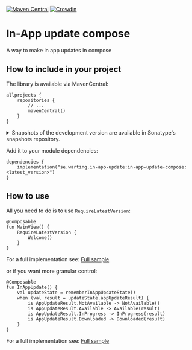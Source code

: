 [![Maven Central](https://maven-badges.herokuapp.com/maven-central/se.warting.in-app-update/in-app-update-compose/badge.png)](https://maven-badges.herokuapp.com/maven-central/se.warting.in-app-update/in-app-update-compose)
[![Crowdin](https://badges.crowdin.net/in-app-update-compose/localized.svg)](https://crowdin.com/project/in-app-update-compose)

# In-App update compose

A way to make in app updates in compose

## How to include in your project

The library is available via MavenCentral:

```
allprojects {
    repositories {
        // ...
        mavenCentral()
    }
}
```


<details>
<summary>Snapshots of the development version are available in Sonatype's snapshots repository.</summary>
<p>

[![Sonatype Nexus (Snapshots)](https://img.shields.io/nexus/s/se.warting.in-app-update/in-app-update-compose?server=https%3A%2F%2Foss.sonatype.org)](https://oss.sonatype.org/content/repositories/snapshots/se/warting/in-app-update/in-app-update-compose/)

```groovy
allprojects {
    repositories {
        // ...
        maven {
            url 'https://oss.sonatype.org/content/repositories/snapshots/'
        }
    }
}
```

</p>
</details>

Add it to your module dependencies:

```
dependencies {
    implementation("se.warting.in-app-update:in-app-update-compose:<latest_version>")
}
```

## How to use

All you need to do is to use `RequireLatestVersion`:
```
@Composable
fun MainView() {
    RequireLatestVersion {
        Welcome()
    }
}
```
For a full implementation
see: [Full sample](app/src/main/java/se/warting/appupdatecompose/UiActivity.kt)

or if you want more granular control:
```
@Composable
fun InAppUpdate() {
    val updateState = rememberInAppUpdateState()
    when (val result = updateState.appUpdateResult) {
        is AppUpdateResult.NotAvailable -> NotAvailable()
        is AppUpdateResult.Available -> Available(result)
        is AppUpdateResult.InProgress -> InProgress(result)
        is AppUpdateResult.Downloaded -> Downloaded(result)
    }
}
```

For a full implementation
see: [Full sample](app/src/main/java/se/warting/appupdatecompose/MainActivity.kt)
